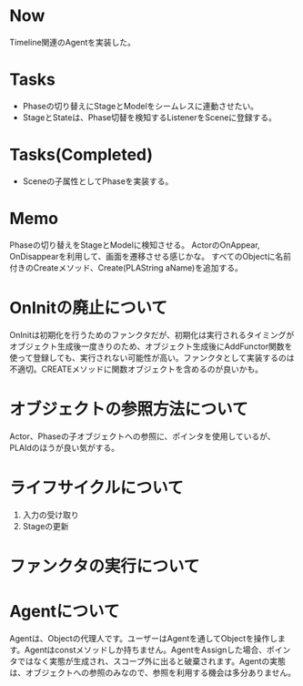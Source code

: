 # Now
Timeline関連のAgentを実装した。

# Tasks
- Phaseの切り替えにStageとModelをシームレスに連動させたい。
- StageとStateは、Phase切替を検知するListenerをSceneに登録する。

# Tasks(Completed)
- Sceneの子属性としてPhaseを実装する。

# Memo
Phaseの切り替えをStageとModelに検知させる。
ActorのOnAppear, OnDisappearを利用して、画面を遷移させる感じかな。
すべてのObjectに名前付きのCreateメソッド、Create(PLAString aName)を追加する。

# OnInitの廃止について
OnInitは初期化を行うためのファンクタだが、初期化は実行されるタイミングがオブジェクト生成後一度きりのため、オブジェクト生成後にAddFunctor関数を使って登録しても、実行されない可能性が高い。ファンクタとして実装するのは不適切。CREATEメソッドに関数オブジェクトを含めるのが良いかも。

# オブジェクトの参照方法について
Actor、Phaseの子オブジェクトへの参照に、ポインタを使用しているが、PLAIdのほうが良い気がする。

# ライフサイクルについて
1. 入力の受け取り
2. Stageの更新

# ファンクタの実行について

# Agentについて
Agentは、Objectの代理人です。ユーザーはAgentを通してObjectを操作します。Agentはconstメソッドしか持ちません。AgentをAssignした場合、ポインタではなく実態が生成され、スコープ外に出ると破棄されます。Agentの実態は、オブジェクトへの参照のみなので、参照を利用する機会は多分ありません。

